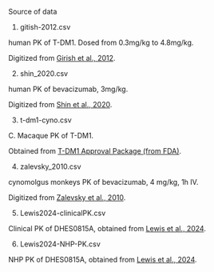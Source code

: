 Source of data 

1. gitish-2012.csv

human PK of T-DM1. Dosed from 0.3mg/kg to 4.8mg/kg. 

Digitized from [Girish et al., 2012](https://link.springer.com/article/10.1007/s00280-011-1817-3). 

2. shin_2020.csv

human PK of bevacizumab, 3mg/kg. 

Digitized from [Shin et al., 2020](https://link.springer.com/article/10.1007/s00280-020-04144-7).

3. t-dm1-cyno.csv

C. Macaque PK of T-DM1. 

Obtained from [T-DM1 Approval Package (from FDA)](https://www.accessdata.fda.gov/drugsatfda_docs/nda/2013/125427Orig1s000TOC.cfm). 

4. zalevsky_2010.csv

cynomolgus monkeys PK of bevacizumab, 4 mg/kg, 1h IV. 

Digitized from [Zalevsky et al., 2010](https://www.nature.com/articles/nbt.1601).

5. Lewis2024-clinicalPK.csv

Clinical PK of DHES0815A, obtained from [Lewis et al., 2024](https://www.nature.com/articles/s41467-023-44533-z). 

6. Lewis2024-NHP-PK.csv

NHP PK of DHES0815A, obtained from [Lewis et al., 2024](https://www.nature.com/articles/s41467-023-44533-z). 


